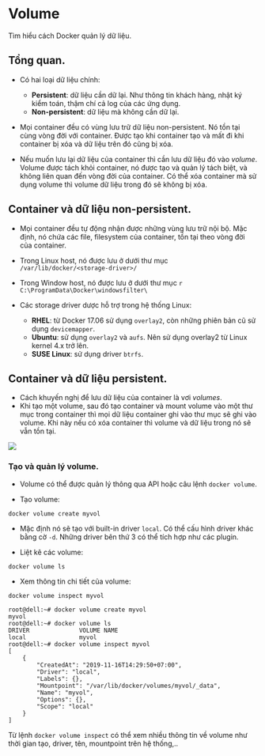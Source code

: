 # Volume

Tìm hiểu cách Docker quản lý dữ liệu.

## Tổng quan.
- Có hai loại dữ liệu chính:
    - **Persistent**: dữ liệu cần dữ lại. Như thông tin khách hàng, nhật ký kiểm toán, thậm chí cả log của các ứng dụng.
    - **Non-persistent**: dữ liệu mà không cần dữ lại.

- Mọi container đều có vùng lưu trữ dữ liệu non-persistent. Nó tồn tại cùng vòng đời với container. Được tạo khi container tạo và mất đi khi container bị xóa và dữ liệu trên đó cũng bị xóa.
- Nếu muốn lưu lại dữ liệu của container thì cần lưu dữ liệu đó vào *volume*. Volume được tách khỏi container, nó được tạo và quản lý tách biệt, và không liên quan đến vòng đời của container. Có thể xóa container mà sử dụng volume thì volume dữ liệu trong đó sẽ không bị xóa. 


## Container và dữ liệu non-persistent.
- Mọi container đều tự động nhận được những vùng lưu trữ nội bộ. Mặc định, nó chứa các file, filesystem của container, tồn tại theo vòng đời của container.

- Trong Linux host, nó được lưu ở dưới thư mục `/var/lib/docker/<storage-driver>/`
- Trong Window host, nó được lưu ở dưới thư mục `r C:\ProgramData\Docker\windowsfilter\`
- Các storage driver dược hỗ trợ trong hệ thống Linux:
    - **RHEL**: từ Docker 17.06 sử dụng `overlay2`, còn những phiên bản cũ sử dụng `devicemapper`.
    - **Ubuntu**: sử dụng `overlay2` và `aufs`. Nên sử dụng overlay2 từ Linux kernel 4.x trở lên.
    - **SUSE Linux**: sử dụng driver `btrfs`.

## Container và dữ liệu persistent.
- Cách khuyến nghị để lưu dữ liệu của container là vơi *volumes*.
- Khi tạo một volume, sau đó tạo container và mount volume vào một thư mục trong container thì mọi dữ liệu container ghi vào thư mục sẽ ghi vào volume. Khi này nếu có xóa container thì volume và dữ liệu trong nó sẽ vẫn tồn tại.

![](https://i.imgur.com/PuHFzrj.png)

### Tạo và quản lý volume.
- Volume có thể được quản lý thông qua API hoặc câu lệnh `docker volume`.

- Tạo volume:
```
docker volume create myvol
```
- Mặc định nó sẽ tạo với built-in driver `local`. Có thể cấu hình driver khác bằng cờ `-d`. Những driver bên thứ 3 có thể tích hợp như các plugin.

- Liệt kê các volume:
```
docker volume ls
```
- Xem thông tin chi tiết của volume:
```
docker volume inspect myvol
```
```
root@dell:~# docker volume create myvol
myvol
root@dell:~# docker volume ls
DRIVER              VOLUME NAME
local               myvol
root@dell:~# docker volume inspect myvol
[
    {
        "CreatedAt": "2019-11-16T14:29:50+07:00",
        "Driver": "local",
        "Labels": {},
        "Mountpoint": "/var/lib/docker/volumes/myvol/_data",
        "Name": "myvol",
        "Options": {},
        "Scope": "local"
    }
]
```
Từ lệnh `docker volume inspect` có thể xem nhiều thông tin về volume như thời gian tạo, driver, tên, mountpoint trên hệ thống,..
